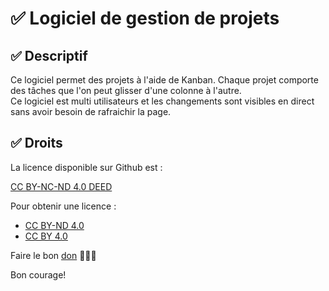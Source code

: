 # ✅ Logiciel de gestion de projets

## ✅ Descriptif

Ce logiciel permet des projets à l'aide de Kanban.
Chaque projet comporte des tâches que l'on peut glisser d'une colonne à l'autre.  
Ce logiciel est multi utilisateurs et les changements sont visibles en direct sans avoir besoin de rafraichir la page. 

## ✅ Droits

La licence disponible sur Github est : 

[CC BY-NC-ND 4.0 DEED](https://creativecommons.org/licenses/by-nc-nd/4.0/legalcode.de)


Pour obtenir une licence :
- [CC BY-ND 4.0](https://creativecommons.org/licenses/by-nd/4.0/deed.de)
- [CC BY 4.0](https://creativecommons.org/licenses/by/4.0/legalcode.de)
  
Faire le bon [don](https://github.com/sponsors/Michaux-Technology)
🙏🙏🙏

Bon courage!
